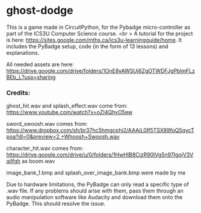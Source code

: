 # ghost-dodge

This is a game made in CircuitPython, for the Pybadge micro-controller as part of the ICS3U Computer Science course. <br \>
A tutorial for the project is here: https://sites.google.com/mths.ca/ics3u-learningguide/home. It includes the PyBadge setup, code (in the form of 13 lessons) and explanations.

All needed assets are here: https://drive.google.com/drive/folders/1OnE8yAWSUj6ZgOTWDFJgPblmFLzBEb_L?usp=sharing

### Credits:
ghost_hit.wav and splash_effect.wav come from: https://www.youtube.com/watch?v=oZI4QhyO5ew

sword_swoosh.wav comes from: https://www.dropbox.com/sh/br37hc5hmgcphj2/AAAiL0If5TSX89foQ5qycTpoa?dl=0&preview=2.+Whoosh+Swoosh.wav

character_hit.wav comes from: https://drive.google.com/drive/u/0/folders/1HwHIB8CizR90lVg5n97IgojV3VqiIfgh as boom.wav

image_bank_1.bmp and splash_over_image_bank.bmp were made by me

Due to hardware limitations, the PyBadge can only read a specific type of .wav file. If any problems should arise with them, pass them through an audio manipulation software like Audacity and download them onto the PyBadge. This should resolve the issue.
